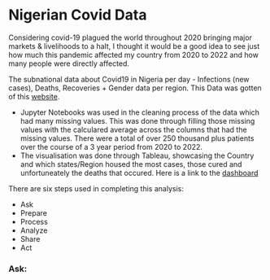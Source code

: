 # Nigerian Covid Data
  Considering covid-19 plagued the world throughout 2020 bringing major markets & livelihoods to a halt, I thought it would be a good idea to see just how much this pandemic affected my country from 2020 to 2022 and how many people were directly affected. 

The subnational data about Covid19 in Nigeria per day - Infections (new cases), Deaths, Recoveries + Gender data per region. 
This Data was gotten of this [website](https://data.humdata.org/dataset/nigeria_covid19_subnational).

- Jupyter Notebooks was used in the cleaning process of the data which had many missing values. This was done through filling those missing values with the calculared average across the columns that had the missing values. There were a total of over 250 thousand plus patients over the course of a 3 year period from 2020 to 2022.
- The visualisation was done through Tableau, showcasing the Country and which states/Region housed the most cases, those cured and unfortuneately the deaths that occured. Here is a link to the [dashboard]()

There are six steps used in completing this analysis:
- Ask
- Prepare
- Process
- Analyze
- Share
- Act

### **Ask:** 
